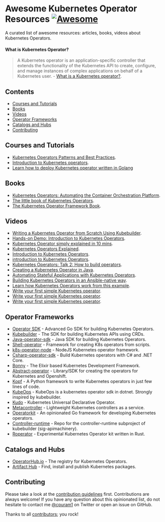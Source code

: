 # Awesome Kubernetes Operator Resources [![Awesome](https://cdn.rawgit.com/sindresorhus/awesome/d7305f38d29fed78fa85652e3a63e154dd8e8829/media/badge.svg)](https://github.com/sindresorhus/awesome)

A curated list of awesome resources: articles, books, videos about Kubernetes Operators.

#### What is Kubernetes Operator?
> A Kubernetes operator is an application-specific controller that extends the functionality of the Kubernetes API to create, configure, and manage instances of complex applications on behalf of a Kubernetes user. - [What is a Kubernetes operator?](https://www.redhat.com/en/topics/containers/what-is-a-kubernetes-operator#:~:text=A%20Kubernetes%20operator%20is%20an,behalf%20of%20a%20Kubernetes%20user).

## Contents
- [Courses and Tutorials](#courses-and-tutorials)
- [Books](#books)
- [Videos](#videos)
- [Operator Frameworks](#operator-frameworks)
- [Catalogs and Hubs](#catalogs-and-Hubs)
- [Contributing](#contributing)


## Courses and Tutorials
* [Kubernetes Operators Patterns and Best Practices](https://developer.ibm.com/articles/kubernetes-operators-patterns-and-best-practices/).
* [ Introduction to Kubernetes operators](https://cognitiveclass.ai/courses/kubernetes-operators-intermediate).
* [Learn how to deploy Kubernetes operator written in Golang](https://docs.ovh.com/sg/en/kubernetes/deploying-go-operator/)


## Books
* [Kubernetes Operators: Automating the Container Orchestration Platform](https://www.oreilly.com/library/view/kubernetes-operators/9781492048039/).
* [The little book of Kubernetes Operators](https://leanpub.com/the-little-book-of-kubernetes-operators).
* [The Kubernetes Operator Framework Book](https://www.amazon.com/Kubernetes-Operator-Framework-Book-management/dp/1803232854).


## Videos
* [Writing a Kubernetes Operator from Scratch Using Kubebuilder](https://www.youtube.com/watch?v=LLVoyXjYlYM).
* [Hands-on Demo: Introduction to Kubernetes Operators](https://www.youtube.com/watch?v=wDLbqlEHuBc).
* [Kubernetes Operator simply explained in 10 mins](https://www.youtube.com/watch?v=ha3LjlD6g7g).
* [Kubernetes Operators Explained](https://www.youtube.com/watch?v=i9V4oCa5f9I).
* [Introduction to Kubernetes Operators](https://developer.ibm.com/articles/introduction-to-kubernetes-operators/).
* [introduction to Kubernetes Operators](https://www.youtube.com/watch?v=KRNlDQTeFKs).
* [Kubernetes Operators: Talk 2: How to build operators](https://www.redhat.com/en/about/videos/kubernetes-operators-talk-2-how-to-build-operators).
* [Creating a Kubernetes Operator in Java](https://dzone.com/articles/creating-a-kubernetes-operator-in-java-video).
* [Automating Stateful Applications with Kubernetes Operators](https://www.openstack.org/videos/summits/berlin-2018/automating-stateful-applications-with-kubernetes-operators).
* [Building Kubernetes Operators in an Ansible-native way](https://chrisshort.net/video/building-kubernetes-operators-ansible-native-way/).
* [Learn how Kubernetes Operators work from this example](https://www.theserverside.com/blog/Coffee-Talk-Java-News-Stories-and-Opinions/kubernetes-operators-example-tutorial-k8s-docker-mariadb).
* [Write your first simple Kubernetes operator](https://suedbroecker.net/2021/02/05/write-your-first-simple-kubernetes-operator/).
* [Write your first simple Kubernetes operator](https://suedbroecker.net/2021/02/05/write-your-first-simple-kubernetes-operator/).
* [Write your first simple Kubernetes operator](https://suedbroecker.net/2021/02/05/write-your-first-simple-kubernetes-operator/).

## Operator Frameworks
* [Operator SDK](https://github.com/operator-framework/operator-sdk) - Advanced Go SDK for building Kubernetes Operators.
* [Kubebuilder](https://github.com/kubernetes-sigs/kubebuilder) - The SDK for building Kubernetes APIs using CRDs.
* [Java-operator-sdk](https://github.com/ContainerSolutions/java-operator-sdk) - Java SDK for building Kubernetes Operators.
* [Shell-operator](https://github.com/flant/shell-operator) - Framework for creating K8s operators from scripts.
* [k8s-operator-node](https://github.com/flant/shell-operator) - NodeJS Kubernetes operator framework.
* [Csharp-operator-sdk](https://github.com/falox/csharp-operator-sdk) - Build Kubernetes operators with C# and .NET Core.
* [Bonny](https://github.com/coryodaniel/bonny) - The Elixir based Kubernetes Development Framework.
* [Abstract-operator](https://github.com/jvm-operators/abstract-operator) - Library/SDK for creating the operators for Kubernetes and Openshift.
* [Kopf](https://github.com/zalando-incubator/kopf) - A Python framework to write Kubernetes operators in just few lines of code.
* [KubeOps](https://github.com/buehler/dotnet-operator-sdk) - KubeOps is a kubernetes operator sdk in dotnet. Strongly inspired by kubebuilder.
* [Kudo](https://github.com/kudobuilder/kudo) - Kubernetes Universal Declarative Operator.
* [Metacontroller](https://github.com/GoogleCloudPlatform/metacontroller) - Lightweight Kubernetes controllers as a service.
* [Operatorkit](https://github.com/giantswarm/operatorkit) - An opinionated Go framework for developing Kubernetes operators.
* [Controller-runtime](https://github.com/kubernetes-sigs/controller-runtime) - Repo for the controller-runtime subproject of kubebuilder (sig-apimachinery).
* [Roperator](https://github.com/psFried/roperator) - Experimental Kubernetes Operator kit written in Rust.

## Catalogs and Hubs
* [OperatorHub.io](https://operatorhub.io/) - The registry for Kubernetes Operators.
* [Artifact Hub](https://artifacthub.io/packages/search?operators=true&sort=relevance&page=1) - Find, install and publish Kubernetes packages.


## Contributing

Please take a look at the [contribution guidelines](CONTRIBUTING.md) first. Contributions are always welcome!
If you have any question about this opinionated list, do not hesitate to contact me [@cpuram1](https://twitter.com/cpuram1) on Twitter or open an issue on GitHub.

Thanks to all [contributors](https://github.com/calvin-puram/awesome-kubernetes-operator-resources/graphs/contributors); you rock!


